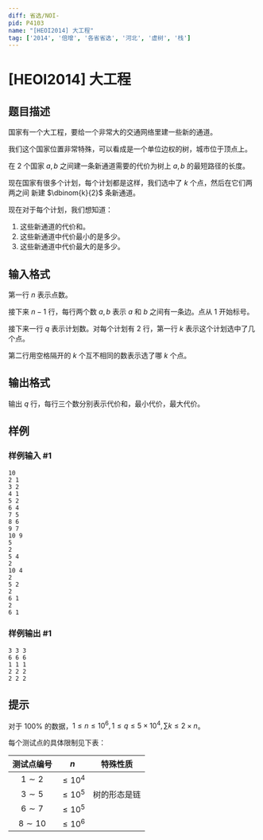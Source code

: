 ```yaml
---
diff: 省选/NOI-
pid: P4103
name: "[HEOI2014] 大工程"
tag: ['2014', '倍增', '各省省选', '河北', '虚树', '栈']
---
```

# [HEOI2014] 大工程
## 题目描述

国家有一个大工程，要给一个非常大的交通网络里建一些新的通道。

我们这个国家位置非常特殊，可以看成是一个单位边权的树，城市位于顶点上。

在 $2$ 个国家 $a,b$ 之间建一条新通道需要的代价为树上 $a,b$ 的最短路径的长度。

现在国家有很多个计划，每个计划都是这样，我们选中了 $k$ 个点，然后在它们两两之间 新建 $\dbinom{k}{2}$ 条新通道。

现在对于每个计划，我们想知道： 
1. 这些新通道的代价和。
2. 这些新通道中代价最小的是多少。
3. 这些新通道中代价最大的是多少。
## 输入格式

第一行 $n$ 表示点数。

接下来 $n-1$ 行，每行两个数 $a,b$ 表示 $a$ 和 $b$ 之间有一条边。点从 $1$ 开始标号。

接下来一行 $q$ 表示计划数。对每个计划有 $2$ 行，第一行 $k$ 表示这个计划选中了几个点。

第二行用空格隔开的 $k$ 个互不相同的数表示选了哪 $k$ 个点。
## 输出格式

输出 $q$ 行，每行三个数分别表示代价和，最小代价，最大代价。

## 样例

### 样例输入 #1
```
10 
2 1 
3 2 
4 1 
5 2 
6 4 
7 5 
8 6 
9 7 
10 9 
5 
2 
5 4 
2
10 4 
2 
5 2 
2
6 1 
2 
6 1
```
### 样例输出 #1
```
3 3 3 
6 6 6 
1 1 1 
2 2 2 
2 2 2
```
## 提示

对于 $100\%$ 的数据，$1\le n\le 10^6,1\le q\le 5\times 10^4,\sum k\le 2\times n$。

每个测试点的具体限制见下表：

| 测试点编号 | $n$ | 特殊性质 |
| :-----------: | :-----------: | :-----------: |
| $1\sim 2$ | $\le 10^4$ |  |
|$3\sim 5$  | $\le 10^5$ | 树的形态是链 |
| $6\sim 7$ | $\le 10^5$ |  |
| $8\sim 10$ | $\le 10^6$ |  |
